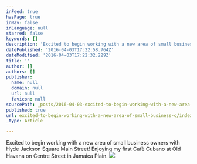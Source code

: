 ```yaml
---
inFeed: true
hasPage: true
inNav: false
inLanguage: null
starred: false
keywords: []
description: 'Excited to begin working with a new area of small business owners with Hyde Jackson Square Main Street! Enjoying my first Cafè Cubano at Old Havana on Centre Street in Jamaica Plain.'
datePublished: '2016-04-03T17:22:58.764Z'
dateModified: '2016-04-03T17:22:32.229Z'
title: ''
author: []
authors: []
publisher:
  name: null
  domain: null
  url: null
  favicon: null
sourcePath: _posts/2016-04-03-excited-to-begin-working-with-a-new-area-of-small-business-o.md
published: true
url: excited-to-begin-working-with-a-new-area-of-small-business-o/index.html
_type: Article

---
```

Excited to begin working with a new area of small business owners with Hyde Jackson Square Main Street! Enjoying my first Cafè Cubano at Old Havana on Centre Street in Jamaica Plain.
![](https://the-grid-user-content.s3-us-west-2.amazonaws.com/d54b8e41-b231-4c1c-bc15-3530ea8a21f7.jpg)